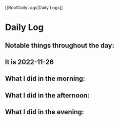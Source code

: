 [[RootDailyLogs|Daily Logs]]
# Daily Log 

## Notable things throughout the day:

## It is 2022-11-26

## What I did in the morning:

## What I did in the afternoon:

## What I did in the evening:
